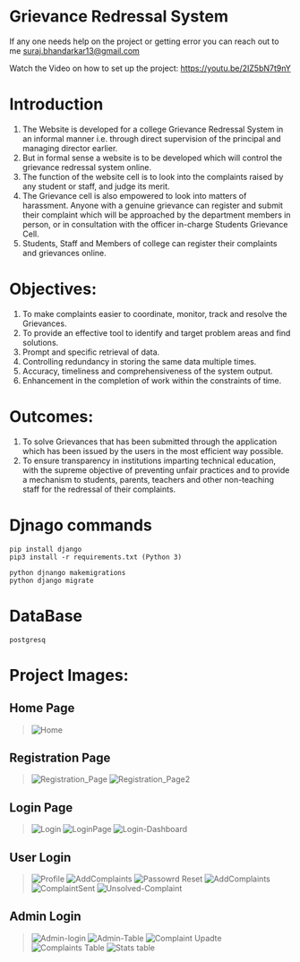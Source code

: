 # Grievance Redressal System

If any one needs help on the project or getting error you can reach out to me suraj.bhandarkar13@gmail.com

Watch the Video on how to set up the project: https://youtu.be/2IZ5bN7t9nY

# Introduction
1. The Website is developed for a college Grievance Redressal System in an informal manner i.e. through direct supervision of the principal and managing director earlier. 
2.  But in formal sense a website is to be developed which will control the grievance redressal system online. 
3.	The function of the website cell is to look into the complaints raised by any student or staff, and judge its merit. 
4.	The Grievance cell is also empowered to look into matters of harassment. Anyone with a genuine grievance can register and submit their complaint which will be approached by the department members in person, or in consultation with the officer in-charge Students Grievance Cell. 
5.	Students, Staff and Members of college can register their complaints and grievances online.

# Objectives:
1.	To make complaints easier to coordinate, monitor, track and resolve the Grievances. 
2.	To provide an effective tool to identify and target problem areas and find solutions.
3.	Prompt and specific retrieval of data.
4.	Controlling redundancy in storing the same data multiple times.
5.	Accuracy, timeliness and comprehensiveness of the system output. 
6.	Enhancement in the completion of work within the constraints of time. 

# Outcomes:
1.	To solve Grievances that has been submitted through the application which has been issued by the users in the most efficient way possible.
2.	To ensure transparency in institutions imparting technical education, with the supreme objective of preventing unfair practices and to provide a mechanism to students, parents, teachers and other non-teaching staff for the redressal of their complaints.

# Djnago commands
```
pip install django
pip3 install -r requirements.txt (Python 3)

python djnango makemigrations
python django migrate

```
# DataBase

```
postgresq
```
# Project Images:
## Home Page
> ![Home](https://user-images.githubusercontent.com/42907076/99896208-5fec7700-2cb4-11eb-96e2-9fc0ef58f76a.png)

## Registration Page
> ![Registration_Page](https://user-images.githubusercontent.com/42907076/99896238-b35ec500-2cb4-11eb-856f-577c659af53c.png)
> ![Registration_Page2](https://user-images.githubusercontent.com/42907076/99896239-b5c11f00-2cb4-11eb-82bd-29569597d735.png)

## Login Page
> ![Login](https://user-images.githubusercontent.com/42907076/99896242-bce82d00-2cb4-11eb-9a63-96bc8aa6255a.png)
> ![LoginPage](https://user-images.githubusercontent.com/42907076/99896247-c07bb400-2cb4-11eb-9024-a15f9772f98b.png)
> ![Login-Dashboard](https://user-images.githubusercontent.com/42907076/99896252-ca9db280-2cb4-11eb-8962-629f1ebbffe1.png)

## User Login
> ![Profile](https://user-images.githubusercontent.com/42907076/99896257-d25d5700-2cb4-11eb-85f8-a8c5466e67d4.png)
> ![AddComplaints](https://user-images.githubusercontent.com/42907076/99896259-d7220b00-2cb4-11eb-97a0-28efea307cc3.png)
> ![Passowrd Reset](https://user-images.githubusercontent.com/42907076/99896262-da1cfb80-2cb4-11eb-8f61-6a286715e3fa.png)
> ![AddComplaints](https://user-images.githubusercontent.com/42907076/99896267-e903ae00-2cb4-11eb-8f2c-9b18eda6f612.png)
> ![ComplaintSent](https://user-images.githubusercontent.com/42907076/99896270-ebfe9e80-2cb4-11eb-969f-2abf2d0984e5.png)
> ![Unsolved-Complaint](https://user-images.githubusercontent.com/42907076/99896273-f325ac80-2cb4-11eb-86fa-4fefdb158e92.png)

## Admin Login
> ![Admin-login](https://user-images.githubusercontent.com/42907076/99896297-41d34680-2cb5-11eb-8d14-116c7a465d0c.png)
> ![Admin-Table](https://user-images.githubusercontent.com/42907076/99896298-44ce3700-2cb5-11eb-9881-ccf5563d1def.png)
> ![Complaint Upadte](https://user-images.githubusercontent.com/42907076/99896299-47309100-2cb5-11eb-8330-98a8cd06f436.png)
> ![Complaints Table](https://user-images.githubusercontent.com/42907076/99896301-4ef03580-2cb5-11eb-9196-833bcef98066.png)
> ![Stats table](https://user-images.githubusercontent.com/42907076/99896303-5283bc80-2cb5-11eb-9b09-78710408c7f8.png)

